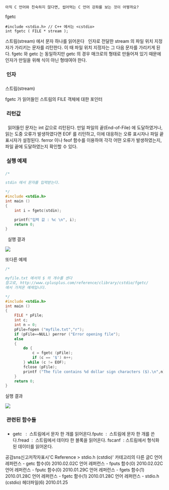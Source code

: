 

```warning
아직 C 언어와 친숙하지 않다면, 씹어먹는 C 언어 강좌를 보는 것이 어떻까요?

```

fgetc
```info
#include <stdio.h> // C++ 에서는 <cstdio>
int fgetc ( FILE * stream );
```



스트림(stream) 에서 문자 하나를 읽어온다
  인자로 전달한 stream 의 파일 위치 지정자가 가리키는 문자를 리턴한다. 이 때 파일 위치 지정자는 그 다음 문자를 가리키게 된다. fgetc 와 getc 는 동일하지만 getc 의 경우 매크로의 형태로 만들어져 있기 때문에 인자가 만일을 위해 식이 아닌 형태여야 한다. 

###  인자
### 

스트림(stream)

fgetc 가 읽어들인 스트림의 FILE 객체에 대한 포인터 

###  리턴값
### 
  읽어들인 문자는 int 값으로 리턴된다. 만일 파일의 끝(End-of-File) 에 도달하였거나, 읽는 도중 오류가 발생하였다면 EOF 를 리턴하고, 이에 대응하는 오류 표시자나 파일 끝 표시자가 설정된다. ferror 이나 feof 함수를 이용하여 각각 어떤 오류가 발생하였는지, 파일 끝에 도달하였는지 확인할 수 있다. 

###  실행 예제
### 
```cpp
/* 

stdin 에서 문자를 입력받는다. 

*/
#include <stdio.h>
int main ()
{
    int i = fgetc(stdin);

    printf("입력 값 : %c \n", i);
    return 0;
}
```

  실행 결과

![](http://img1.daumcdn.net/thumb/R1920x0/?fname=http%3A%2F%2Fcfile27.uf.tistory.com%2Fimage%2F1521E9184B60618605A0D0)

또다른 예제

```cpp
/* 

myfile.txt 에서의 $ 의 개수를 센다 
참고로, http://www.cplusplus.com/reference/clibrary/cstdio/fgetc/ 
에서 가져온 예제입니다. 

*/
#include <stdio.h>
int main ()
{
    FILE * pFile;
    int c;
    int n = 0;
    pFile=fopen ("myfile.txt","r");
    if (pFile==NULL) perror ("Error opening file");
    else
    {
        do {
            c = fgetc (pFile);
            if (c == '$') n++;
        } while (c != EOF);
        fclose (pFile);
        printf ("The file contains %d dollar sign characters ($).\n",n);
    }
    return 0;
}
```

실행 결과

![](http://img1.daumcdn.net/thumb/R1920x0/?fname=http%3A%2F%2Fcfile30.uf.tistory.com%2Fimage%2F155C96174B6060F23B9824)


###  관련된 함수들
### 
* getc   :  스트림에서 문자 한 개를 읽어온다.fputc  :  스트림에 문자 한 개를 쓴다.fread  :  스트림에서 데이타 한 블록을 읽어온다. fscanf  : 스트림에서 형식화 된 데이터를 읽어온다.


공감sns신고저작자표시'C Reference > stdio.h (cstdio)' 카테고리의 다른 글C 언어 레퍼런스 - getc 함수(0)
2010.02.02C 언어 레퍼런스 - fputs 함수(0)
2010.02.02C 언어 레퍼런스 -  fputc 함수(0)
2010.01.29C 언어 레퍼런스 - fgets 함수(1)
2010.01.28C 언어 레퍼런스 - fgetc 함수(1)
2010.01.28C 언어 레퍼런스 - stdio.h (cstdio) 헤더파일(6)
2010.01.25

